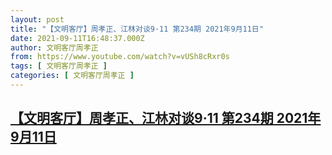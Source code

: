 ```yaml
---
layout: post
title: "【文明客厅】周孝正、江林对谈9·11 第234期 2021年9月11日"
date: 2021-09-11T16:48:37.000Z
author: 文明客厅周孝正
from: https://www.youtube.com/watch?v=vUSh8cRxr0s
tags: [ 文明客厅周孝正 ]
categories: [ 文明客厅周孝正 ]
---
```

<!--1631378917000-->
[【文明客厅】周孝正、江林对谈9·11 第234期 2021年9月11日](https://www.youtube.com/watch?v=vUSh8cRxr0s)
------

<div>

</div>
